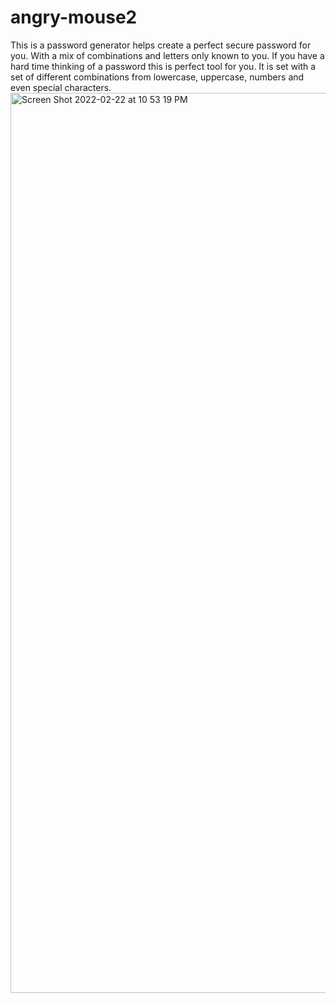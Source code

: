 # angry-mouse2
This is a password generator helps create a perfect secure password for you. 
With a mix of combinations and letters only known to you.
If you have a hard time thinking of a password this is perfect tool for you.
It is set with a set of different combinations from lowercase, uppercase, numbers and even special characters.
<img width="1440" alt="Screen Shot 2022-02-22 at 10 53 19 PM" src="https://user-images.githubusercontent.com/95262020/155268435-69d15497-1637-4bc3-a395-0a17d45139ef.png">
